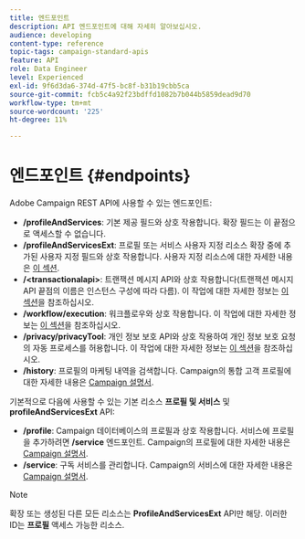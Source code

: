 ```yaml
---
title: 엔드포인트
description: API 엔드포인트에 대해 자세히 알아보십시오.
audience: developing
content-type: reference
topic-tags: campaign-standard-apis
feature: API
role: Data Engineer
level: Experienced
exl-id: 9f6d3da6-374d-47f5-bc8f-b31b19cbb5ca
source-git-commit: fcb5c4a92f23bdffd1082b7b044b5859dead9d70
workflow-type: tm+mt
source-wordcount: '225'
ht-degree: 11%

---
```


# 엔드포인트 {#endpoints}

Adobe Campaign REST API에 사용할 수 있는 엔드포인트:

* **/profileAndServices**: 기본 제공 필드와 상호 작용합니다. 확장 필드는 이 끝점으로 액세스할 수 없습니다.
* **/profileAndServicesExt**: 프로필 또는 서비스 사용자 지정 리소스 확장 중에 추가된 사용자 지정 필드와 상호 작용합니다. 사용자 지정 리소스에 대한 자세한 내용은 [이 섹션](../../api/using/custom-resources.md).
* **/&lt;transactionalapi>**: 트랜잭션 메시지 API와 상호 작용합니다(트랜잭션 메시지 API 끝점의 이름은 인스턴스 구성에 따라 다름). 이 작업에 대한 자세한 정보는 [이 섹션](../../api/using/managing-transactional-messages.md)을 참조하십시오.
* **/workflow/execution**: 워크플로우와 상호 작용합니다. 이 작업에 대한 자세한 정보는 [이 섹션](../../api/using/controlling-a-workflow.md)을 참조하십시오.
* **/privacy/privacyTool**: 개인 정보 보호 API와 상호 작용하여 개인 정보 보호 요청의 자동 프로세스를 허용합니다. 이 작업에 대한 자세한 정보는 [이 섹션](../../api/using/creating-a-privacy-request.md)을 참조하십시오.
* **/history**: 프로필의 마케팅 내역을 검색합니다. Campaign의 통합 고객 프로필에 대한 자세한 내용은 [Campaign 설명서](https://helpx.adobe.com/campaign/standard/audiences/using/integrated-customer-profile.html).

기본적으로 다음에 사용할 수 있는 기본 리소스 **프로필 및 서비스** 및 **profileAndServicesExt** API:

* **/profile**: Campaign 데이터베이스의 프로필과 상호 작용합니다. 서비스에 프로필을 추가하려면 **/service** 엔드포인트. Campaign의 프로필에 대한 자세한 내용은 [Campaign 설명서](https://helpx.adobe.com/campaign/standard/audiences/using/about-profiles.html).
* **/service**: 구독 서비스를 관리합니다. Campaign의 서비스에 대한 자세한 내용은 [Campaign 설명서](https://helpx.adobe.com/campaign/standard/audiences/using/creating-a-service.html).

>[!NOTE]
>
>확장 또는 생성된 다른 모든 리소스는 **ProfileAndServicesExt** API만 해당. 이러한 ID는 **프로필** 액세스 가능한 리소스.
